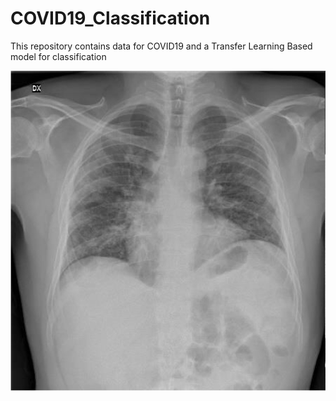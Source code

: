 # COVID19_Classification
This repository contains data for COVID19 and a Transfer Learning Based model for classification

![X-Ray Image of a COVID-19 Affected Patient](/data_four_class/train/covid/1312A392-67A3-4EBF-9319-810CF6DA5EF6.jpeg)

